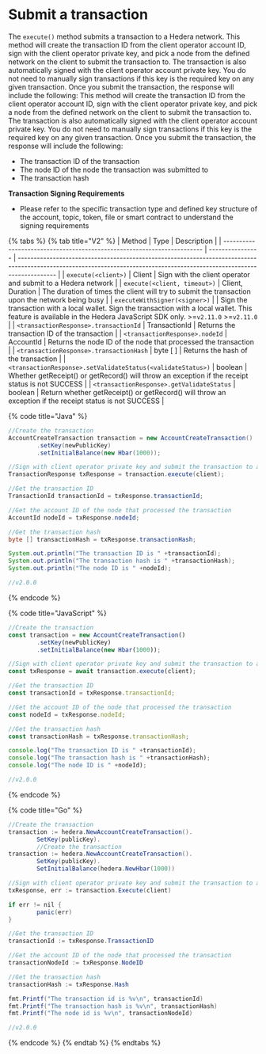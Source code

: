 # Submit a transaction

The `execute()` method submits a transaction to a Hedera network. This method will create the transaction ID from the client operator account ID, sign with the client operator private key, and pick a node from the defined network on the client to submit the transaction to. The transaction is also automatically signed with the client operator account private key. You do not need to manually sign transactions if this key is the required key on any given transaction. Once you submit the transaction, the response will include the following: This method will create the transaction ID from the client operator account ID, sign with the client operator private key, and pick a node from the defined network on the client to submit the transaction to. The transaction is also automatically signed with the client operator account private key. You do not need to manually sign transactions if this key is the required key on any given transaction. Once you submit the transaction, the response will include the following:

* The transaction ID of the transaction
* The node ID of the node the transaction was submitted to
* The transaction hash

**Transaction Signing Requirements**

* Please refer to the specific transaction type and defined key structure of the account, topic, token, file or smart contract to understand the signing requirements

{% tabs %}
{% tab title="V2" %}
| Method                                                                  | Type             | Description                                                                                                                                                              |
| ----------------------------------------------------------------------- | ---------------- | ------------------------------------------------------------------------------------------------------------------------------------------------------------------------ |
| `execute(<client>)`                                               | Client           | Sign with the client operator and submit to a Hedera network                                                                                                             |
| `execute(<client, timeout>)`                                      | Client, Duration | The duration of times the client will try to submit the transaction upon the network being busy                                                                          |
| `executeWithSigner(<signer>)`                                     |                  | Sign the transaction with a local wallet. Sign the transaction with a local wallet. This feature is available in the Hedera JavaScript SDK only. >=`v2.11.0` >=`v2.11.0` |
| `<transactionResponse>.transactionId`                             | TransactionId    | Returns the transaction ID of the transaction                                                                                                                            |
| `<transactionResponse>.nodeId`                                    | AccountId        | Returns the node ID of the node that processed the transaction                                                                                                           |
| `<transactionResponse>.transactionHash`                           | byte \[ ]       | Returns the hash of the transaction                                                                                                                                      |
| `<transactionResponse>.setValidateStatus(<validateStatus>)` | boolean          | Whether getReceipt() or getRecord() will throw an exception if the receipt status is not SUCCESS                                                                         |
| `<transactionResponse>.getValidateStatus`                         | boolean          | Return whether getReceipt() or getRecord() will throw an exception if the receipt status is not SUCCESS                                                                  |

{% code title="Java" %}
```java
//Create the transaction
AccountCreateTransaction transaction = new AccountCreateTransaction()
        .setKey(newPublicKey)
        .setInitialBalance(new Hbar(1000));

//Sign with client operator private key and submit the transaction to a Hedera network
TransactionResponse txResponse = transaction.execute(client);

//Get the transaction ID
TransactionId transactionId = txResponse.transactionId;

//Get the account ID of the node that processed the transaction
AccountId nodeId = txResponse.nodeId;

//Get the transaction hash
byte [] transactionHash = txResponse.transactionHash;

System.out.println("The transaction ID is " +transactionId);
System.out.println("The transaction hash is " +transactionHash);
System.out.println("The node ID is " +nodeId);

//v2.0.0
```
{% endcode %}

{% code title="JavaScript" %}
```javascript
//Create the transaction
const transaction = new AccountCreateTransaction()
        .setKey(newPublicKey)
        .setInitialBalance(new Hbar(1000));

//Sign with client operator private key and submit the transaction to a Hedera network
const txResponse = await transaction.execute(client);

//Get the transaction ID
const transactionId = txResponse.transactionId;

//Get the account ID of the node that processed the transaction
const nodeId = txResponse.nodeId;

//Get the transaction hash
const transactionHash = txResponse.transactionHash;

console.log("The transaction ID is " +transactionId);
console.log("The transaction hash is " +transactionHash);
console.log("The node ID is " +nodeId);

//v2.0.0
```
{% endcode %}

{% code title="Go" %}
```java
//Create the transaction
transaction := hedera.NewAccountCreateTransaction().
        SetKey(publicKey).
        //Create the transaction
transaction := hedera.NewAccountCreateTransaction().
        SetKey(publicKey).
        SetInitialBalance(hedera.NewHbar(1000))

//Sign with client operator private key and submit the transaction to a Hedera network
txResponse, err := transaction.Execute(client)

if err != nil {
        panic(err)
}

//Get the transaction ID
transactionId := txResponse.TransactionID

//Get the account ID of the node that processed the transaction
transactionNodeId := txResponse.NodeID

//Get the transaction hash
transactionHash := txResponse.Hash

fmt.Printf("The transaction id is %v\n", transactionId)
fmt.Printf("The transaction hash is %v\n", transactionHash)
fmt.Printf("The node id is %v\n", transactionNodeId)

//v2.0.0
```
{% endcode %}
{% endtab %}
{% endtabs %}
